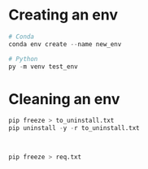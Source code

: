 # Creating an env

```python
# Conda
conda env create --name new_env

# Python
py -m venv test_env

```

# Cleaning an env

```python
pip freeze > to_uninstall.txt     
pip uninstall -y -r to_uninstall.txt



pip freeze > req.txt

```
